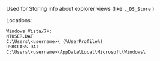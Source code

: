 
Used for Storing info about explorer views (like `._DS_Store` )

Locations: 

```
Windows Vista/7+:
NTUSER.DAT
C:\Users\<username>\ (%UserProfile%)
USRCLASS.DAT
C:\Users\<username>\AppData\Local\Microsoft\Windows\
```